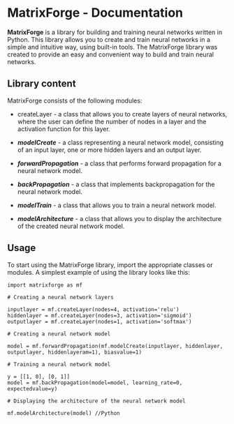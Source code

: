  # MatrixForge - Documentation

**MatrixForge** is a library for building and training neural networks written in Python. This library allows you to create and train neural networks in a simple and intuitive way, using built-in tools. The MatrixForge library was created to provide an easy and convenient way to build and train neural networks.

## Library content
MatrixForge consists of the following modules:

- createLayer - a class that allows you to create layers of neural networks, where the user can define the number of nodes in a layer and the activation function for this layer.

- ***modelCreate*** - a class representing a neural network model, consisting of an input layer, one or more hidden layers and an output layer.

- ***forwardPropagation*** - a class that performs forward propagation for a neural network model.

- ***backPropagation*** - a class that implements backpropagation for the neural network model.

- ***modelTrain*** - a class that allows you to train a neural network model.

- ***modelArchitecture*** - a class that allows you to display the architecture of the created neural network model.

## Usage
To start using the MatrixForge library, import the appropriate classes or modules. A simplest example of using the library looks like this:
```
import matrixforge as mf

# Creating a neural network layers

inputlayer = mf.createLayer(nodes=4, activation='relu') 
hiddenlayer = mf.createLayer(nodes=3, activation='sigmoid')
outputlayer = mf.createLayer(nodes=1, activation='softmax')

# Creating a neural network model

model = mf.forwardPropagation(mf.modelCreate(inputlayer, hiddenlayer, outputlayer, hiddenlayeram=1), biasvalue=1)

# Training a neural network model

y = [[1, 0], [0, 1]]
model = mf.backPropagation(model=model, learning_rate=0, expectedvalue=y)

# Displaying the architecture of the neural network model

mf.modelArchitecture(model) //Python
```

